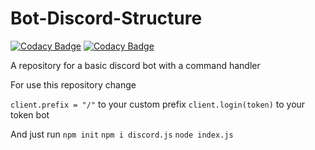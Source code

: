 # Bot-Discord-Structure

[![Codacy Badge](https://api.codacy.com/project/badge/Grade/a72d4928550f45ec820cbf7067f08b25)](https://app.codacy.com/app/zechaos031/Bot-Discord-Structure?utm_source=github.com&utm_medium=referral&utm_content=zechaos031/Bot-Discord-Structure&utm_campaign=Badge_Grade_Settings)
[![Codacy Badge](https://api.codacy.com/project/badge/Grade/a72d4928550f45ec820cbf7067f08b25)](https://app.codacy.com/app/zechaos031/Bot-Discord-Structure?utm_source=github.com&utm_medium=referral&utm_content=zechaos031/Bot-Discord-Structure&utm_campaign=Badge_Grade_Dashboard)

A repository for a basic discord bot with a command handler

For use this repository change


`client.prefix = "/"` to your custom prefix
`client.login(token)` to your token bot

And just run 
`npm init`
`npm i discord.js`
`node index.js`
